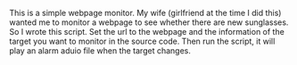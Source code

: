 This is a simple webpage monitor. My wife (girlfriend at the time I did this) wanted me to monitor a webpage to see whether there are new sunglasses. So I wrote this script.
Set the url to the webpage and the information of the target you want to monitor in the source code. Then run the script, it will play an alarm aduio file when the target changes.

